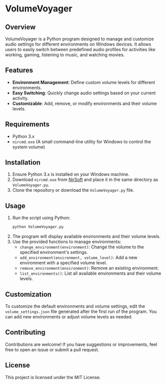 # VolumeVoyager

## Overview
VolumeVoyager is a Python program designed to manage and customize audio settings for different environments on Windows devices. It allows users to easily switch between predefined audio profiles for activities like working, gaming, listening to music, and watching movies.

## Features
- **Environment Management**: Define custom volume levels for different environments.
- **Easy Switching**: Quickly change audio settings based on your current activity.
- **Customizable**: Add, remove, or modify environments and their volume levels.

## Requirements
- Python 3.x
- `nircmd.exe` (A small command-line utility for Windows to control the system volume)

## Installation
1. Ensure Python 3.x is installed on your Windows machine.
2. Download `nircmd.exe` from [NirSoft](https://www.nirsoft.net/utils/nircmd.html) and place it in the same directory as `VolumeVoyager.py`.
3. Clone the repository or download the `VolumeVoyager.py` file.

## Usage
1. Run the script using Python:
   ```bash
   python VolumeVoyager.py
   ```
2. The program will display available environments and their volume levels.
3. Use the provided functions to manage environments:
   - `change_environment(environment)`: Change the volume to the specified environment's settings.
   - `add_environment(environment, volume_level)`: Add a new environment with a specified volume level.
   - `remove_environment(environment)`: Remove an existing environment.
   - `list_environments()`: List all available environments and their volume levels.

## Customization
To customize the default environments and volume settings, edit the `volume_settings.json` file generated after the first run of the program. You can add new environments or adjust volume levels as needed.

## Contributing
Contributions are welcome! If you have suggestions or improvements, feel free to open an issue or submit a pull request.

## License
This project is licensed under the MIT License.
